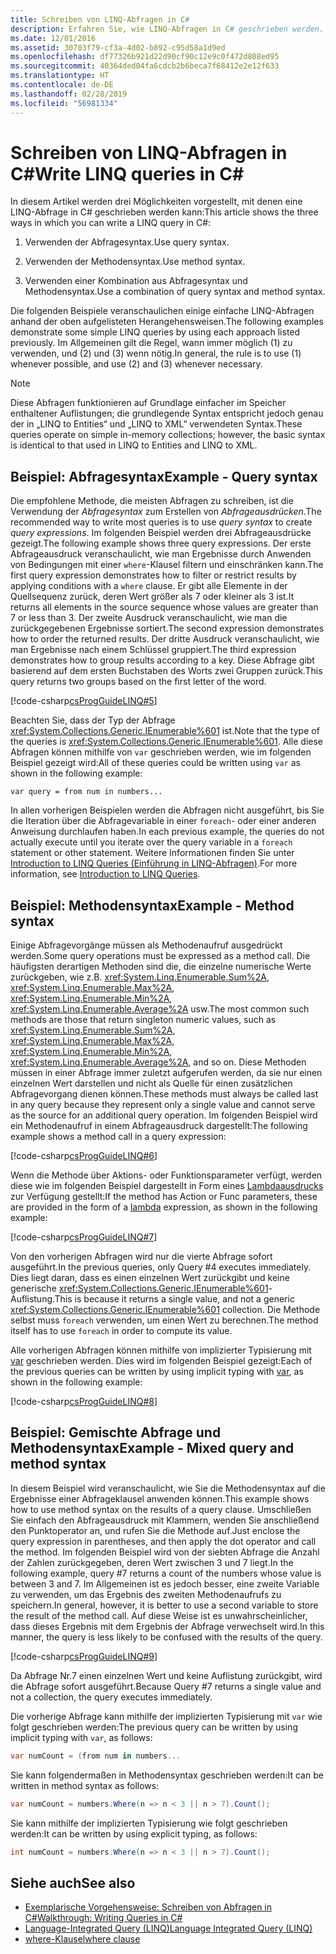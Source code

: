 ```yaml
---
title: Schreiben von LINQ-Abfragen in C#
description: Erfahren Sie, wie LINQ-Abfragen in C# geschrieben werden.
ms.date: 12/01/2016
ms.assetid: 30703f79-cf3a-4d02-b892-c95d58a1d9ed
ms.openlocfilehash: df77326b921d22d90cf90c12e9c0f472d808ed95
ms.sourcegitcommit: 40364ded04fa6cdcb2b6beca7f68412e2e12f633
ms.translationtype: HT
ms.contentlocale: de-DE
ms.lasthandoff: 02/28/2019
ms.locfileid: "56981334"
---
```

# <a name="write-linq-queries-in-c"></a><span data-ttu-id="f192b-103">Schreiben von LINQ-Abfragen in C\#</span><span class="sxs-lookup"><span data-stu-id="f192b-103">Write LINQ queries in C\#</span></span>

<span data-ttu-id="f192b-104">In diesem Artikel werden drei Möglichkeiten vorgestellt, mit denen eine LINQ-Abfrage in C# geschrieben werden kann:</span><span class="sxs-lookup"><span data-stu-id="f192b-104">This article shows the three ways in which you can write a LINQ query in C#:</span></span>

1. <span data-ttu-id="f192b-105">Verwenden der Abfragesyntax.</span><span class="sxs-lookup"><span data-stu-id="f192b-105">Use query syntax.</span></span>

2. <span data-ttu-id="f192b-106">Verwenden der Methodensyntax.</span><span class="sxs-lookup"><span data-stu-id="f192b-106">Use method syntax.</span></span>

3. <span data-ttu-id="f192b-107">Verwenden einer Kombination aus Abfragesyntax und Methodensyntax.</span><span class="sxs-lookup"><span data-stu-id="f192b-107">Use a combination of query syntax and method syntax.</span></span>

<span data-ttu-id="f192b-108">Die folgenden Beispiele veranschaulichen einige einfache LINQ-Abfragen anhand der oben aufgelisteten Herangehensweisen.</span><span class="sxs-lookup"><span data-stu-id="f192b-108">The following examples demonstrate some simple LINQ queries by using each approach listed previously.</span></span> <span data-ttu-id="f192b-109">Im Allgemeinen gilt die Regel, wann immer möglich (1) zu verwenden, und (2) und (3) wenn nötig.</span><span class="sxs-lookup"><span data-stu-id="f192b-109">In general, the rule is to use (1) whenever possible, and use (2) and (3) whenever necessary.</span></span>

> [!NOTE]
> <span data-ttu-id="f192b-110">Diese Abfragen funktionieren auf Grundlage einfacher im Speicher enthaltener Auflistungen; die grundlegende Syntax entspricht jedoch genau der in „LINQ to Entities“ und „LINQ to XML“ verwendeten Syntax.</span><span class="sxs-lookup"><span data-stu-id="f192b-110">These queries operate on simple in-memory collections; however, the basic syntax is identical to that used in LINQ to Entities and LINQ to XML.</span></span>

## <a name="example---query-syntax"></a><span data-ttu-id="f192b-111">Beispiel: Abfragesyntax</span><span class="sxs-lookup"><span data-stu-id="f192b-111">Example - Query syntax</span></span>

<span data-ttu-id="f192b-112">Die empfohlene Methode, die meisten Abfragen zu schreiben, ist die Verwendung der *Abfragesyntax* zum Erstellen von *Abfrageausdrücken*.</span><span class="sxs-lookup"><span data-stu-id="f192b-112">The recommended way to write most queries is to use *query syntax* to create *query expressions*.</span></span> <span data-ttu-id="f192b-113">Im folgenden Beispiel werden drei Abfrageausdrücke gezeigt.</span><span class="sxs-lookup"><span data-stu-id="f192b-113">The following example shows three query expressions.</span></span> <span data-ttu-id="f192b-114">Der erste Abfrageausdruck veranschaulicht, wie man Ergebnisse durch Anwenden von Bedingungen mit einer `where`-Klausel filtern und einschränken kann.</span><span class="sxs-lookup"><span data-stu-id="f192b-114">The first query expression demonstrates how to filter or restrict results by applying conditions with a `where` clause.</span></span> <span data-ttu-id="f192b-115">Er gibt alle Elemente in der Quellsequenz zurück, deren Wert größer als 7 oder kleiner als 3 ist.</span><span class="sxs-lookup"><span data-stu-id="f192b-115">It returns all elements in the source sequence whose values are greater than 7 or less than 3.</span></span> <span data-ttu-id="f192b-116">Der zweite Ausdruck veranschaulicht, wie man die zurückgegebenen Ergebnisse sortiert.</span><span class="sxs-lookup"><span data-stu-id="f192b-116">The second expression demonstrates how to order the returned results.</span></span> <span data-ttu-id="f192b-117">Der dritte Ausdruck veranschaulicht, wie man Ergebnisse nach einem Schlüssel gruppiert.</span><span class="sxs-lookup"><span data-stu-id="f192b-117">The third expression demonstrates how to group results according to a key.</span></span> <span data-ttu-id="f192b-118">Diese Abfrage gibt basierend auf dem ersten Buchstaben des Worts zwei Gruppen zurück.</span><span class="sxs-lookup"><span data-stu-id="f192b-118">This query returns two groups based on the first letter of the word.</span></span>

[!code-csharp[csProgGuideLINQ#5](~/samples/snippets/csharp/concepts/linq/how-to-write-linq-queries_1.cs)]

<span data-ttu-id="f192b-119">Beachten Sie, dass der Typ der Abfrage <xref:System.Collections.Generic.IEnumerable%601> ist.</span><span class="sxs-lookup"><span data-stu-id="f192b-119">Note that the type of the queries is <xref:System.Collections.Generic.IEnumerable%601>.</span></span> <span data-ttu-id="f192b-120">Alle diese Abfragen können mithilfe von `var` geschrieben werden, wie im folgenden Beispiel gezeigt wird:</span><span class="sxs-lookup"><span data-stu-id="f192b-120">All of these queries could be written using `var` as shown in the following example:</span></span>

`var query = from num in numbers...`

<span data-ttu-id="f192b-121">In allen vorherigen Beispielen werden die Abfragen nicht ausgeführt, bis Sie die Iteration über die Abfragevariable in einer `foreach`- oder einer anderen Anweisung durchlaufen haben.</span><span class="sxs-lookup"><span data-stu-id="f192b-121">In each previous example, the queries do not actually execute until you iterate over the query variable in a `foreach` statement or other statement.</span></span> <span data-ttu-id="f192b-122">Weitere Informationen finden Sie unter [Introduction to LINQ Queries (Einführung in LINQ-Abfragen)](../programming-guide/concepts/linq/introduction-to-linq-queries.md).</span><span class="sxs-lookup"><span data-stu-id="f192b-122">For more information, see [Introduction to LINQ Queries](../programming-guide/concepts/linq/introduction-to-linq-queries.md).</span></span>

## <a name="example---method-syntax"></a><span data-ttu-id="f192b-123">Beispiel: Methodensyntax</span><span class="sxs-lookup"><span data-stu-id="f192b-123">Example - Method syntax</span></span>

<span data-ttu-id="f192b-124">Einige Abfragevorgänge müssen als Methodenaufruf ausgedrückt werden.</span><span class="sxs-lookup"><span data-stu-id="f192b-124">Some query operations must be expressed as a method call.</span></span> <span data-ttu-id="f192b-125">Die häufigsten derartigen Methoden sind die, die einzelne numerische Werte zurückgeben, wie z.B. <xref:System.Linq.Enumerable.Sum%2A>, <xref:System.Linq.Enumerable.Max%2A>, <xref:System.Linq.Enumerable.Min%2A>, <xref:System.Linq.Enumerable.Average%2A> usw.</span><span class="sxs-lookup"><span data-stu-id="f192b-125">The most common such methods are those that return singleton numeric values, such as <xref:System.Linq.Enumerable.Sum%2A>, <xref:System.Linq.Enumerable.Max%2A>, <xref:System.Linq.Enumerable.Min%2A>, <xref:System.Linq.Enumerable.Average%2A>, and so on.</span></span> <span data-ttu-id="f192b-126">Diese Methoden müssen in einer Abfrage immer zuletzt aufgerufen werden, da sie nur einen einzelnen Wert darstellen und nicht als Quelle für einen zusätzlichen Abfragevorgang dienen können.</span><span class="sxs-lookup"><span data-stu-id="f192b-126">These methods must always be called last in any query because they represent only a single value and cannot serve as the source for an additional query operation.</span></span> <span data-ttu-id="f192b-127">Im folgenden Beispiel wird ein Methodenaufruf in einem Abfrageausdruck dargestellt:</span><span class="sxs-lookup"><span data-stu-id="f192b-127">The following example shows a method call in a query expression:</span></span>

[!code-csharp[csProgGuideLINQ#6](~/samples/snippets/csharp/concepts/linq/how-to-write-linq-queries_2.cs)]

<span data-ttu-id="f192b-128">Wenn die Methode über Aktions- oder Funktionsparameter verfügt, werden diese wie im folgenden Beispiel dargestellt in Form eines [Lambdaausdrucks](../programming-guide/statements-expressions-operators/lambda-expressions.md) zur Verfügung gestellt:</span><span class="sxs-lookup"><span data-stu-id="f192b-128">If the method has Action or Func parameters, these are provided in the form of a [lambda](../programming-guide/statements-expressions-operators/lambda-expressions.md) expression, as shown in the following example:</span></span>

[!code-csharp[csProgGuideLINQ#7](~/samples/snippets/csharp/concepts/linq/how-to-write-linq-queries_3.cs)]

<span data-ttu-id="f192b-129">Von den vorherigen Abfragen wird nur die vierte Abfrage sofort ausgeführt.</span><span class="sxs-lookup"><span data-stu-id="f192b-129">In the previous queries, only Query #4 executes immediately.</span></span> <span data-ttu-id="f192b-130">Dies liegt daran, dass es einen einzelnen Wert zurückgibt und keine generische <xref:System.Collections.Generic.IEnumerable%601>-Auflistung.</span><span class="sxs-lookup"><span data-stu-id="f192b-130">This is because it returns a single value, and not a generic <xref:System.Collections.Generic.IEnumerable%601> collection.</span></span> <span data-ttu-id="f192b-131">Die Methode selbst muss `foreach` verwenden, um einen Wert zu berechnen.</span><span class="sxs-lookup"><span data-stu-id="f192b-131">The method itself has to use `foreach` in order to compute its value.</span></span>

<span data-ttu-id="f192b-132">Alle vorherigen Abfragen können mithilfe von implizierter Typisierung mit [var](../language-reference/keywords/var.md) geschrieben werden. Dies wird im folgenden Beispiel gezeigt:</span><span class="sxs-lookup"><span data-stu-id="f192b-132">Each of the previous queries can be written by using implicit typing with [var](../language-reference/keywords/var.md), as shown in the following example:</span></span>

[!code-csharp[csProgGuideLINQ#8](~/samples/snippets/csharp/concepts/linq/how-to-write-linq-queries_4.cs)]

## <a name="example---mixed-query-and-method-syntax"></a><span data-ttu-id="f192b-133">Beispiel: Gemischte Abfrage und Methodensyntax</span><span class="sxs-lookup"><span data-stu-id="f192b-133">Example - Mixed query and method syntax</span></span>

<span data-ttu-id="f192b-134">In diesem Beispiel wird veranschaulicht, wie Sie die Methodensyntax auf die Ergebnisse einer Abfrageklausel anwenden können.</span><span class="sxs-lookup"><span data-stu-id="f192b-134">This example shows how to use method syntax on the results of a query clause.</span></span> <span data-ttu-id="f192b-135">Umschließen Sie einfach den Abfrageausdruck mit Klammern, wenden Sie anschließend den Punktoperator an, und rufen Sie die Methode auf.</span><span class="sxs-lookup"><span data-stu-id="f192b-135">Just enclose the query expression in parentheses, and then apply the dot operator and call the method.</span></span> <span data-ttu-id="f192b-136">Im folgenden Beispiel wird von der siebten Abfrage die Anzahl der Zahlen zurückgegeben, deren Wert zwischen 3 und 7 liegt.</span><span class="sxs-lookup"><span data-stu-id="f192b-136">In the following example, query #7 returns a count of the numbers whose value is between 3 and 7.</span></span> <span data-ttu-id="f192b-137">Im Allgemeinen ist es jedoch besser, eine zweite Variable zu verwenden, um das Ergebnis des zweiten Methodenaufrufs zu speichern.</span><span class="sxs-lookup"><span data-stu-id="f192b-137">In general, however, it is better to use a second variable to store the result of the method call.</span></span> <span data-ttu-id="f192b-138">Auf diese Weise ist es unwahrscheinlicher, dass dieses Ergebnis mit dem Ergebnis der Abfrage verwechselt wird.</span><span class="sxs-lookup"><span data-stu-id="f192b-138">In this manner, the query is less likely to be confused with the results of the query.</span></span>

[!code-csharp[csProgGuideLINQ#9](~/samples/snippets/csharp/concepts/linq/how-to-write-linq-queries_5.cs)]

<span data-ttu-id="f192b-139">Da Abfrage Nr.7 einen einzelnen Wert und keine Auflistung zurückgibt, wird die Abfrage sofort ausgeführt.</span><span class="sxs-lookup"><span data-stu-id="f192b-139">Because Query #7 returns a single value and not a collection, the query executes immediately.</span></span>

<span data-ttu-id="f192b-140">Die vorherige Abfrage kann mithilfe der implizierten Typisierung mit `var` wie folgt geschrieben werden:</span><span class="sxs-lookup"><span data-stu-id="f192b-140">The previous query can be written by using implicit typing with `var`, as follows:</span></span>

```csharp
var numCount = (from num in numbers...
```

<span data-ttu-id="f192b-141">Sie kann folgendermaßen in Methodensyntax geschrieben werden:</span><span class="sxs-lookup"><span data-stu-id="f192b-141">It can be written in method syntax as follows:</span></span>

```csharp
var numCount = numbers.Where(n => n < 3 || n > 7).Count();
```

<span data-ttu-id="f192b-142">Sie kann mithilfe der implizierten Typisierung wie folgt geschrieben werden:</span><span class="sxs-lookup"><span data-stu-id="f192b-142">It can be written by using explicit typing, as follows:</span></span>

```csharp
int numCount = numbers.Where(n => n < 3 || n > 7).Count();
```

## <a name="see-also"></a><span data-ttu-id="f192b-143">Siehe auch</span><span class="sxs-lookup"><span data-stu-id="f192b-143">See also</span></span>

- [<span data-ttu-id="f192b-144">Exemplarische Vorgehensweise: Schreiben von Abfragen in C#</span><span class="sxs-lookup"><span data-stu-id="f192b-144">Walkthrough: Writing Queries in C#</span></span>](../programming-guide/concepts/linq/walkthrough-writing-queries-linq.md)
- [<span data-ttu-id="f192b-145">Language-Integrated Query (LINQ)</span><span class="sxs-lookup"><span data-stu-id="f192b-145">Language Integrated Query (LINQ)</span></span>](index.md)
- [<span data-ttu-id="f192b-146">where-Klausel</span><span class="sxs-lookup"><span data-stu-id="f192b-146">where clause</span></span>](../language-reference/keywords/where-clause.md)
